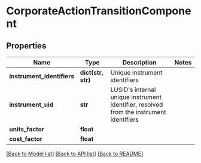 # CorporateActionTransitionComponent


## Properties
Name | Type | Description | Notes
------------ | ------------- | ------------- | -------------
**instrument_identifiers** | **dict(str, str)** | Unique instrument identifiers | 
**instrument_uid** | **str** | LUSID&#39;s internal unique instrument identifier, resolved from the instrument identifiers | 
**units_factor** | **float** |  | 
**cost_factor** | **float** |  | 

[[Back to Model list]](../README.md#documentation-for-models) [[Back to API list]](../README.md#documentation-for-api-endpoints) [[Back to README]](../README.md)


